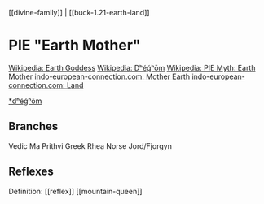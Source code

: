 [[divine-family]] | [[buck-1.21-earth-land]]
# PIE "Earth Mother"
[Wikipedia: Earth Goddess](https://en.wikipedia.org/wiki/Earth_goddess)
[Wikipedia: Dʰéǵʰōm](https://en.wikipedia.org/wiki/D%CA%B0%C3%A9%C7%B5%CA%B0%C5%8Dm)
[Wikipedia: PIE Myth: Earth Mother](https://en.wikipedia.org/wiki/Proto-Indo-European_mythology#Earth-Mother)
[indo-european-connection.com: Mother Earth](https://www.indo-european-connection.com/religion/gods/mother-earth)
[indo-european-connection.com: Land](https://www.indo-european-connection.com/words/land)


[*dʰéǵʰōm](https://en.wiktionary.org/wiki/Reconstruction:Proto-Indo-European/d%CA%B0%C3%A9%C7%B5%CA%B0%C5%8Dm)

## Branches
Vedic Ma Prithvi
Greek Rhea
Norse Jord/Fjorgyn

## Reflexes
Definition: [[reflex]]
[[mountain-queen]]